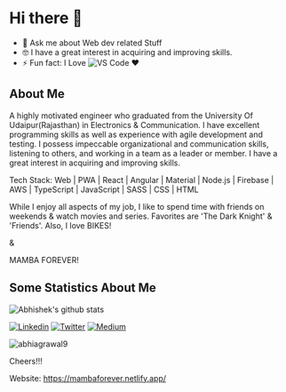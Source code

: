 <h1> Hi there 👋 </h1>

- 💬 Ask me about Web dev related Stuff
- 🤓 I have a great interest in acquiring and improving skills.
- ⚡ Fun fact: I Love ![VS Code](http://img.shields.io/badge/-VS%20Code-007ACC?style=flat-square&logo=visual-studio-code&logoColor=ffffff) ❤️

## About Me

A highly motivated engineer who graduated from the University Of Udaipur(Rajasthan) in Electronics & Communication. I have excellent programming skills as well as experience with agile development and testing. I possess impeccable organizational and communication skills, listening to others, and working in a team as a leader or member. I have a great interest in acquiring and improving skills. 

Tech Stack: 
Web | PWA | React | Angular | Material | Node.js | Firebase | AWS | TypeScript | JavaScript | SASS | CSS | HTML

While I enjoy all aspects of my job, I like to spend time with friends on weekends & watch movies and series. Favorites are 'The Dark Knight' & 'Friends'. Also, I love BIKES!

&

MAMBA FOREVER!

## Some Statistics About Me

![Abhishek's github stats](https://github-readme-stats.vercel.app/api?username=abhiagrawal9&show_icons=true&theme=dracula)<br>

[![Linkedin](https://img.shields.io/badge/LinkedIn-blue.svg?style=for-the-badge&logo=linkedin)](https://www.linkedin.com/in/abhiagrawal9/) [![Twitter](https://img.shields.io/badge/Twitter-skyblue.svg?style=for-the-badge&logo=twitter)](https://twitter.com/abhiagrawal27) [![Medium](https://img.shields.io/badge/medium-black.svg?style=for-the-badge&logo=medium)](https://medium.com/@abhiagrawal9)

<p align="left"> <img src="https://komarev.com/ghpvc/?username=abhiagrawal9" alt="abhiagrawal9" /> </p>

Cheers!!!

Website: https://mambaforever.netlify.app/
